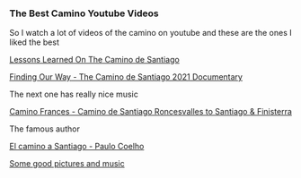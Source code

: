 
### The Best Camino Youtube Videos

So I watch a lot of videos of the camino on youtube
and these are the ones I liked the best

[Lessons Learned On The Camino de Santiago](https://www.youtube.com/watch?v=hPz6F-OJBwE)

[Finding Our Way - The Camino de Santiago 2021 Documentary](https://www.youtube.com/watch?v=ON1f0Iw2KL4)

The next one has really nice music

[Camino Frances - Camino de Santiago Roncesvalles to Santiago & Finisterra](https://www.youtube.com/watch?v=urvDntyYVlw)

The famous author

[El camino a Santiago - Paulo Coelho](https://www.youtube.com/watch?v=5lSyWAMk8LI)

[Some good pictures and music](https://www.youtube.com/watch?v=eR4hVdGabMA)
